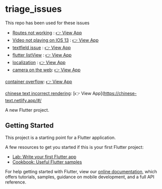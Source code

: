 # triage_issues

This repo has been used for these issues

- [Routes not working](https://github.com/flutter/flutter/issues/89763) : [👉 View App](https://flutterroutes.netlify.app)
- [Video not playing on IOS 13](https://github.com/flutter/flutter/issues/90451) : [👉 View App](https://iosvideoissue.netlify.app/)
- [textfield issue](https://github.com/flutter/flutter/issues/91240) : [👉 View App](https://textfield.netlify.app)
- [flutter listView](https://github.com/flutter/flutter/issues/87975) : [👉 View App](https://flutterlistview.netlify.app/#/)
- [localization]() : [👉 View App]()
- [camera on the web](https://github.com/flutter/flutter/issues/97016): [👉 View App](https://cameraweb.netlify.app/#/)

[container overflow](https://github.com/flutter/flutter/issues/100842): [👉 View App](https://text-overflow.netlify.app/#/)

[chinese text incorrect rendering](https://github.com/flutter/flutter/issues/100753): [👉 View App](https://chinese-text.netlify.app/#/


A new Flutter project.

## Getting Started

This project is a starting point for a Flutter application.

A few resources to get you started if this is your first Flutter project:

- [Lab: Write your first Flutter app](https://flutter.dev/docs/get-started/codelab)
- [Cookbook: Useful Flutter samples](https://flutter.dev/docs/cookbook)

For help getting started with Flutter, view our
[online documentation](https://flutter.dev/docs), which offers tutorials,
samples, guidance on mobile development, and a full API reference.
